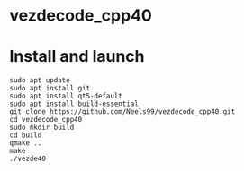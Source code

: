 # vezdecode_cpp40

# Install and launch
```
sudo apt update
sudo apt install git
sudo apt install qt5-default
sudo apt install build-essential
git clone https://github.com/Neels99/vezdecode_cpp40.git
cd vezdecode_cpp40
sudo mkdir build
cd build
qmake ..
make
./vezde40

```
